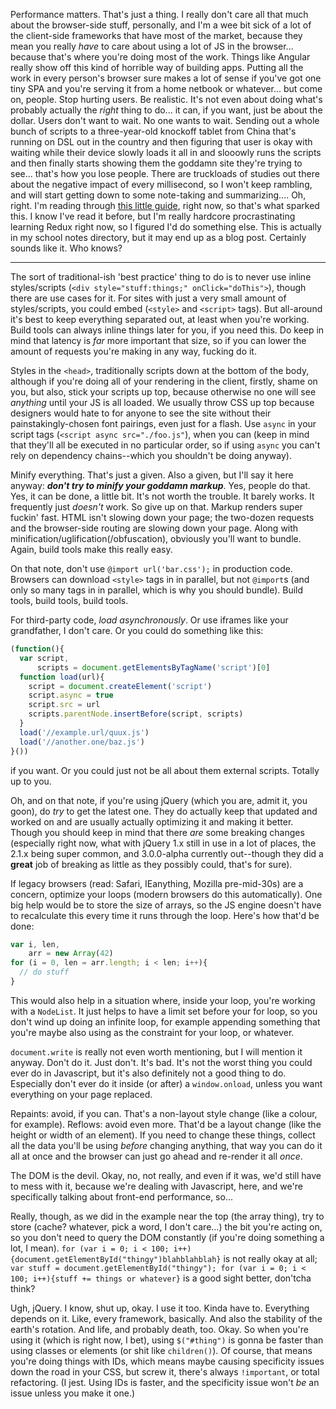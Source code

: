 Performance matters. That's just a thing. I really don't care all that much about the browser-side stuff, personally,
and I'm a wee bit sick of a lot of the client-side frameworks that have most of the market, because they mean you
really _have_ to care about using a lot of JS in the browser... because that's where you're doing most of the work.
Things like Angular really show off this kind of horrible way of building apps. Putting all the work in every person's
browser sure makes a lot of sense if you've got one tiny SPA and you're serving it from a home netbook or whatever...
but come on, people. Stop hurting users. Be realistic. It's not even about doing what's probably actually the _right_
thing to do... it can, if you want, just be about the dollar. Users don't want to wait. No one wants to wait. Sending
out a whole bunch of scripts to a three-year-old knockoff tablet from China that's running on DSL out in the country
and then figuring that user is okay with waiting while their device slowly loads it all in and slooowly runs the
scripts and then finally starts showing them the goddamn site they're trying to see... that's how you lose people.
There are truckloads of studies out there about the negative impact of every millisecond, so I won't keep rambling, and
will start getting down to some note-taking and summarizing.... Oh, right. I'm reading through
[this little guide](https://browserdiet.com/en/), right now, so that's what sparked this. I know I've read it before,
but I'm really hardcore procrastinating learning Redux right now, so I figured I'd do something else. This is actually
in my school notes directory, but it may end up as a blog post. Certainly sounds like it. Who knows?

--------

The sort of traditional-ish 'best practice' thing to do is to never use inline styles/scripts
(`<div style="stuff:things;" onClick="doThis">`), though there are use cases for it. For sites with just a very small
amount of styles/scripts, you could embed (`<style>` and `<script>` tags). But all-around it's best to keep everything
separated out, at least when you're working. Build tools can always inline things later for you, if you need this.
Do keep in mind that latency is _far_ more important that size, so if you can lower the amount of requests you're
making in any way, fucking do it.

Styles in the `<head>`, traditionally scripts down at the bottom of the body, although if you're doing all of your
rendering in the client, firstly, shame on you, but also, stick your scripts up top, because otherwise no one will see
_anything_ until your JS is all loaded. We usually throw CSS up top because designers would hate to for anyone to see
the site without their painstakingly-chosen font pairings, even just for a flash. Use `async` in your script tags
(`<script async src="./foo.js"`), when you can (keep in mind that they'll all be executed in no particular order, so if
using `async` you can't rely on dependency chains--which you shouldn't be doing anyway).

Minify everything. That's just a given. Also a given, but I'll say it here anyway: _**don't try to minify your goddamn
markup**_. Yes, people do that. Yes, it can be done, a little bit. It's not worth the trouble. It barely works.
It frequently just _doesn't_ work. So give up on that. Markup renders super fuckin' fast. HTML isn't slowing down your
page; the two-dozen requests and the browser-side routing are slowing down your page. Along with
minification/uglification(/obfuscation), obviously you'll want to bundle. Again, build tools make this really easy.

On that note, don't use `@import url('bar.css');` in production code. Browsers can download `<style>` tags in
in parallel, but not `@import`s (and only so many tags in in parallel, which is why you should bundle). Build tools,
build tools, build tools.

For third-party code, _load asynchronously_. Or use iframes like your grandfather, I don't care. Or you could do
something like this:
```javascript
(function(){
  var script,
      scripts = document.getElementsByTagName('script')[0]
  function load(url){
    script = document.createElement('script')
    script.async = true
    script.src = url
    scripts.parentNode.insertBefore(script, scripts)
  }
  load('//example.url/quux.js')
  load('//another.one/baz.js')
}())
```
if you want. Or you could just not be all about them external scripts. Totally up to you.

Oh, and on that note, if you're using jQuery (which you are, admit it, you goon), do _try_ to get the latest one.
They do actually keep that updated and worked on and are usually actually optimizing it and making it better. Though
you should keep in mind that there _are_ some breaking changes (especially right now, what with jQuery 1.x still in
use in a lot of places, the 2.1.x being super common, and 3.0.0-alpha currently out--though they did a **great** job
of breaking as little as they possibly could, that's for sure).

If legacy browsers (read: Safari, IEanything, Mozilla pre-mid-30s) are a concern, optimize your loops (modern browsers
do this automatically). One big help would be to store the size of arrays, so the JS engine doesn't have to
recalculate this every time it runs through the loop. Here's how that'd be done:
```javascript
var i, len,
    arr = new Array(42)
for (i = 0, len = arr.length; i < len; i++){
  // do stuff
}
```
This would also help in a situation where, inside your loop, you're working with a `NodeList`. It just helps to have
a limit set before your for loop, so you don't wind up doing an infinite loop, for example appending something that
you're maybe also using as the constraint for your loop, or whatever.

`document.write` is really not even worth mentioning, but I will mention it anyway. Don't do it. Just don't. It's bad.
It's not the worst thing you could ever do in Javascript, but it's also definitely not a good thing to do. Especially
don't ever do it inside (or after) a `window.onload`, unless you want everything on your page replaced.

Repaints: avoid, if you can. That's a non-layout style change (like a colour, for example). Reflows: avoid even more.
That'd be a layout change (like the height or width of an element). If you need to change these things, collect all
the data you'll be using _before_ changing anything, that way you can do it all at once and the browser can just go
ahead and re-render it all _once_.

The DOM is the devil. Okay, no, not really, and even if it was, we'd still have to mess with it, because we're dealing
with Javascript, here, and we're specifically talking about front-end performance, so...

Really, though, as we did in the example near the top (the array thing), try to store (cache? whatever, pick a word,
I don't care...) the bit you're acting on, so you don't need to query the DOM constantly (if you're doing something
a lot, I mean). `for (var i = 0; i < 100; i++){document.getElementById("thingy")blahblahblah}` is not really okay at
all; `var stuff = document.getElementById("thingy"); for (var i = 0; i < 100; i++){stuff += things or whatever}` is
a good sight better, don'tcha think?

Ugh, jQuery. I know, shut up, okay. I use it too. Kinda have to. Everything depends on it. Like, every framework,
basically. And also the stability of the earth's rotation. And life, and probably death, too. Okay. So when you're
using it (which is right now, I bet), using `$("#thing")` is gonna be faster than using classes or elements (or shit
like `children()`). Of course, that means you're doing things with IDs, which means maybe causing specificity issues
down the road in your CSS, but screw it, there's always `!important`, or total refactoring. (I jest. Using IDs is
faster, and the specificity issue won't _be_ an issue unless you make it one.)

